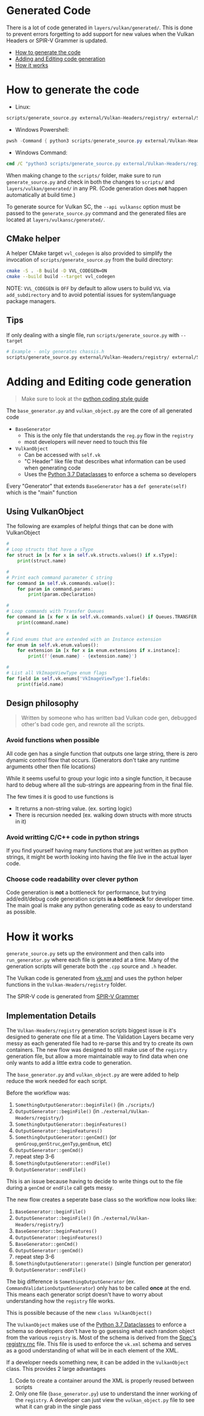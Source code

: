 # Generated Code

There is a lot of code generated in `layers/vulkan/generated/`. This is done to prevent errors forgetting to add support for new
values when the Vulkan Headers or SPIR-V Grammer is updated.

- [How to generate the code](#how-to-generate-the-code)
- [Adding and Editing code generation](#adding-and-editing-code-generation)
- [How it works](#how-it-works)

# How to generate the code

- Linux:
```bash
scripts/generate_source.py external/Vulkan-Headers/registry/ external/SPIRV-Headers/include/spirv/unified1/
```

- Windows Powershell:
```powershell
pwsh -Command { python3 scripts/generate_source.py external/Vulkan-Headers/registry/ external/SPIRV-Headers/include/spirv/unified1/ }
```

- Windows Command:
```cmd
cmd /C "python3 scripts/generate_source.py external/Vulkan-Headers/registry/ external/SPIRV-Headers/include/spirv/unified1/"
```

When making change to the `scripts/` folder, make sure to run `generate_source.py` and check in both the changes to
`scripts/` and `layers/vulkan/generated/` in any PR. (Code generation does **not** happen automatically at build time.)

To generate source for Vulkan SC, the `--api vulkansc` option must be passed to the `generate_source.py` command and the generated files are located at `layers/vulkansc/generated/`.

## CMake helper

A helper CMake target `vvl_codegen` is also provided to simplify the invocation of `scripts/generate_source.py` from the build directory:

```bash
cmake -S . -B build -D VVL_CODEGEN=ON
cmake --build build --target vvl_codegen
```

NOTE: `VVL_CODEGEN` is `OFF` by default to allow users to build `VVL` via `add_subdirectory` and to avoid potential issues for system/language package managers.

## Tips

If only dealing with a single file,  run `scripts/generate_source.py` with `--target`

```bash
# Example - only generates chassis.h
scripts/generate_source.py external/Vulkan-Headers/registry/ external/SPIRV-Headers/include/spirv/unified1/ --target chassis.h
```

# Adding and Editing code generation

> Make sure to look at the [python coding style guide](python_scripts_code_style.md)

The `base_generator.py` and `vulkan_object.py` are the core of all generated code

- `BaseGenerator`
  - This is the only file that understands the `reg.py` flow in the `registry`
  - most developers will never need to touch this file
- `VulkanObject`
  - Can be accessed with `self.vk`
  - "C Header" like file that describes what information can be used when generating code
  - Uses the [Python 3.7 Dataclasses](https://docs.python.org/3/library/dataclasses.html) to enforce a schema so developers

Every "Generator" that extends `BaseGenerator` has a `def generate(self)` which is the "main" function

## Using VulkanObject

The following are examples of helpful things that can be done with VulkanObject

```python
#
# Loop structs that have a sType
for struct in [x for x in self.vk.structs.values() if x.sType]:
    print(struct.name)

#
# Print each command parameter C string
for command in self.vk.commands.value():
    for param in command.params:
        print(param.cDeclaration)

#
# Loop commands with Transfer Queues
for command in [x for x in self.vk.commands.value() if Queues.TRANSFER & x.queues]:
    print(command.name)

#
# Find enums that are extended with an Instance extension
for enum in self.vk.enum.values():
    for extension in [x for x in enum.extensions if x.instance]:
        print(f'{enum.name} - {extension.name}')

#
# List all VkImageViewType enum flags
for field in self.vk.enums['VkImageViewType'].fields:
    print(field.name)
```

## Design philosophy

> Written by someone who has written bad Vulkan code gen, debugged other's bad code gen, and rewrote all the scripts.

### Avoid functions when possible

All code gen has a single function that outputs one large string, there is zero dynamic control flow that occurs. (Generators don't take any runtime arguments other then file locations)

While it seems useful to group your logic into a single function, it because hard to debug where all the sub-strings are appearing from in the final file.

The few times it is good to use functions is

- It returns a non-string value. (ex. sorting logic)
- There is recursion needed (ex. walking down structs with more structs in it)

### Avoid writting C/C++ code in python strings

If you find yourself having many functions that are just written as python strings, it might be worth looking into having the file live in the actual layer code.

### Choose code readability over clever python

Code generation is **not** a bottleneck for performance, but trying add/edit/debug code generation scripts **is a bottleneck** for developer time. The main goal is make any python generating code as easy to understand as possible.

# How it works

`generate_source.py` sets up the environment and then calls into `run_generator.py` where each file is generated at a time. Many of the generation scripts will generate both the `.cpp` source and `.h` header.

The Vulkan code is generated from [vk.xml](https://github.com/KhronosGroup/Vulkan-Headers/blob/main/registry/vk.xml) and uses the python helper functions in the `Vulkan-Headers/registry` folder.

The SPIR-V code is generated from [SPIR-V Grammer](https://github.com/KhronosGroup/SPIRV-Headers/blob/main/include/spirv/unified1/spirv.core.grammar.json)

## Implementation Details

The `Vulkan-Headers/registry` generation scripts biggest issue is it's designed to generate one file at a time.
The Validation Layers became very messy as each generated file had to re-parse this and try to create its own containers.
The new flow was designed to still make use of the `registry` generation file, but allow a more maintainable way to find data when one only wants to add a little extra code to generation.

The `base_generator.py` and `vulkan_object.py` are were added to help reduce the work needed for each script.

Before the workflow was:

1. `SomethingOutputGenerator::beginFile()` (in `./scripts/`)
2. `OutputGenerator::beginFile()` (in `./external/Vulkan-Headers/registry/`)
3. `SomethingOutputGenerator::beginFeatures()`
4. `OutputGenerator::beginFeatures()`
5. `SomethingOutputGenerator::genCmd()` (or `genGroup`,`genStruc`,`genTyp`,`genEnum`, etc)
6. `OutputGenerator::genCmd()`
7. repeat step 3-6
8. `SomethingOutputGenerator::endFile()`
9. `OutputGenerator::endFile()`

This is an issue because having to decide to write things out to the file during a `genCmd` or `endFile` call gets messy.

The new flow creates a seperate base class so the workflow now looks like:

1. `BaseGenerator::beginFile()`
2. `OutputGenerator::beginFile()` (in `./external/Vulkan-Headers/registry/`)
3. `BaseGenerator::beginFeatures()`
4. `OutputGenerator::beginFeatures()`
5. `BaseGenerator::genCmd()`
6. `OutputGenerator::genCmd()`
7. repeat step 3-6
8. `SomethingOutputGenerator::generate()` (single function per generator)
9. `OutputGenerator::endFile()`

The big difference is `SomethingOutputGenerator` (ex. `CommandValidationOutputGenerator`) only has to be called  **once** at the end.
This means each generator script doesn't have to worry about understanding how the `registry` file works.

This is possible because of the new `class VulkanObject()`

The `VulkanObject` makes use of the [Python 3.7 Dataclasses](https://docs.python.org/3/library/dataclasses.html) to enforce a schema so developers don't have to go guessing what each random object from the various `registry` is. Most of the schema is derived from the [Spec's registry.rnc](https://github.com/KhronosGroup/Vulkan-Docs/blob/main/xml/registry.rnc) file. This file is used to enforce the `vk.xml` schema and serves as a good understanding of what will be in each element of the XML.

If a developer needs something new, it can be added in the `VulkanObject` class. This provides 2 large advantages

1. Code to create a container around the XML is properly reused between scripts
2. Only one file (`base_generator.py`) use to understand the inner working of the `registry`. A developer can just view the `vulkan_object.py` file to see what it can grab in the single pass
